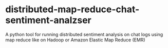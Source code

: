 # distributed-map-reduce-chat-sentiment-analzser
A python tool for running distributed sentiment analysis on chat logs using map reduce like on Hadoop or Amazon Elastic Map Reduce (EMR)
